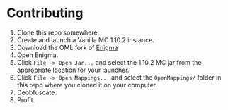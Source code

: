 # Contributing

1. Clone this repo somewhere.
2. Create and launch a Vanilla MC 1.10.2 instance.
3. Download the OML fork of [Enigma](http://modmuss50.me:8080/job/OpenModLoader/job/Enigma/)
4. Open Enigma.
5. Click `File -> Open Jar...` and select the 1.10.2 MC jar from the appropriate location for your launcher.
6. Click `File -> Open Mappings...` and select the `OpenMappings/` folder in this repo where you cloned it on your computer.
7. Deobfuscate.
8. Profit.

